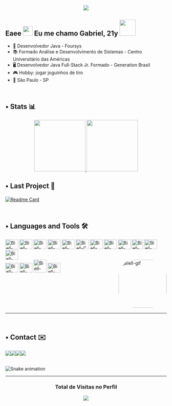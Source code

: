 <div align="center">

  <img src="https://i.imgur.com/ot2rtaS.gif">

</div>

## **Eaee <img src="https://raw.githubusercontent.com/kaueMarques/kaueMarques/master/hi.gif" height="30px"> Eu me chamo Gabriel, 21y <img src="https://c.tenor.com/WbDvI1hgS9wAAAAi/lightning-bots-kids-choice-awards.gif" height="50px">**

- 🏢 Desenvolvedor Java - Foursys
- 📚 Formado Análise e Desenvolvimento de Sistemas - Centro Universitário das Américas
- 🖥 Desenvolvedor Java Full-Stack Jr. Formado - Generation Brasil
- 🎮 Hobby: jogar joguinhos de tiro 
- 📍 São Paulo - SP

<br>

<div align = "center">

  **<h2><p align="left">• Stats 📊 </p></h2>**

  <a href="https://github.com/Biellms">

  <img height="160em" src="https://github-readme-stats.vercel.app/api?username=Biellms&show_icons=true&theme=nord&include_all_commits=true&count_private=false"/>
    
  <img height="160em" src="https://github-readme-stats.vercel.app/api/top-langs/?username=Biellms&layout=compact&langs_count=6&theme=nord"/>

  </a>
  
</div>

<div align = "left">

  **<h2><p align="left">• Last Project 📁</p></h2>**

  [![Readme Card](https://github-readme-stats.vercel.app/api/pin/?username=Biellms&repo=ProjetoIntegrador-EcoShop&show_owner=true&theme=nord)](https://github.com/Biellms/ProjetoIntegrador-EcoShop)

</div>
  
<br>

**<h2><p align="left">• Languages and Tools 🛠️</p></h2>**
  
<table><div style="display: inline_block" align = "left">
  <img alt="Biell-Vscode" height="30" width="40" src="https://cdn.jsdelivr.net/gh/devicons/devicon/icons/vscode/vscode-original.svg"/>
  <img alt="Biell-Git" height="30" width="40" src="https://cdn.jsdelivr.net/gh/devicons/devicon/icons/git/git-original.svg"/>
  <img alt="Biell-Java" height="30" width="40" src="https://cdn.jsdelivr.net/gh/devicons/devicon/icons/java/java-plain.svg"/>
  <img alt="Biell-Spring" height="30" width="40" src="https://cdn.jsdelivr.net/gh/devicons/devicon/icons/spring/spring-original.svg" />
  <img alt="Biell-C++" height="30" width="40" src="https://cdn.jsdelivr.net/gh/devicons/devicon/icons/cplusplus/cplusplus-original.svg"/>
  <img alt="Biell-C" height="30" width="40" src="https://cdn.jsdelivr.net/gh/devicons/devicon/icons/c/c-original.svg"/>
  <img alt="Biell-HTML5" height="30" width="40" src="https://cdn.jsdelivr.net/gh/devicons/devicon/icons/html5/html5-original.svg"/> 
  <img alt="Biell-CSS3" height="30" width="40" src="https://cdn.jsdelivr.net/gh/devicons/devicon/icons/css3/css3-original.svg"/>
  <img alt="Biell-Javascript" height="30" width="40" src="https://cdn.jsdelivr.net/gh/devicons/devicon/icons/javascript/javascript-original.svg"/>
  <img alt="Biell-TypeScript" height="30" width="35" src="https://cdn.jsdelivr.net/gh/devicons/devicon/icons/typescript/typescript-original.svg"/>
  <img alt="Biell-React" height="30" width="40" src="https://cdn.jsdelivr.net/gh/devicons/devicon/icons/react/react-original.svg"/>
  <img alt="Biell-Node" height="30" width="40" src="https://cdn.jsdelivr.net/gh/devicons/devicon/icons/nodejs/nodejs-original.svg" />
  <br>
  <img alt="Biell-Bootstrap" height="30" width="40" src="https://cdn.jsdelivr.net/gh/devicons/devicon/icons/bootstrap/bootstrap-original.svg" />
  <img alt="Biell-Mui" height="30" width="40" src="https://cdn.jsdelivr.net/gh/devicons/devicon/icons/materialui/materialui-original.svg" />
  <img alt="Biell-MySQL" height="40" width="40" src="https://cdn.jsdelivr.net/gh/devicons/devicon/icons/mysql/mysql-original-wordmark.svg"/>
  <img alt="Biell-SSMS" height="30" width="40" src="https://cdn.jsdelivr.net/gh/devicons/devicon/icons/microsoftsqlserver/microsoftsqlserver-plain.svg" />

  <img align="right" alt="Biell-gif" height="150" style="border-radius:50px;" src="https://miro.medium.com/max/1000/1*Q5_t-R0xRs07wW1Kf8rCSw.gif">
  </div></table>

<hr>

<br>

  <div align = "left">

  <table>

  **<h2><p>• Contact ✉️</p></h2>**
  <a href = "mailto:biell.mendes8@gmail.com"><img src="https://img.shields.io/badge/-Gmail-%23333?style=for-the-badge&logo=gmail&logoColor=white" target="_blank"></a>
  <a href = "https://www.linkedin.com/in/biellms/" target="_blank"><img src="https://img.shields.io/badge/-LinkedIn-%230077B5?style=for-the-badge&logo=linkedin&logoColor=white" target="_blank"></a>
  <a href = "https://www.hackerrank.com/biell_mendes8" target="_blank"><img src="https://img.shields.io/badge/-Hackerrank-179143?style=for-the-badge&logo=HackerRank&logoColor=white" target="_blank"></a>
  <a href = "https://steamcommunity.com/id/paranoidms" target="_blank"><img src="https://img.shields.io/badge/Steam-000000?style=for-the-badge&logo=steam&logoColor=white" target="_blank"></a>

</table>
  
  ![Snake animation](https://github.com/Biellms/Biellms/blob/output/github-contribution-grid-snake.svg)
  
</div>

<hr>

**<h3><p align="center">Total de Visitas no Perfil</p></h3>**
<p align="center">
    <img alingn="center" src="https://profile-counter.glitch.me/Biellms/count.svg"/>
</p>
